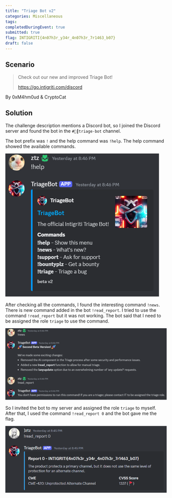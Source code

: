 ```yaml
---
title: "Triage Bot v2"
categories: Miscellaneous
tags: 
completedDuringEvent: true
submitted: true
flag: INTIGRITI{4n07h3r_y34r_4n07h3r_7r1463_b07}
draft: false
---
```

## Scenario

> Check out our new and improved Triage Bot!
>
> https://go.intigriti.com/discord

By 0xM4hm0ud & CryptoCat

## Solution

The challenge description mentions a Discord bot, so I joined the Discord server and found the bot in the `#🤖┃triage-bot` channel. 

The bot prefix was `!` and the help command was `!help`. The help command showed the available commands.

![image](image.png)

After checking all the commands, I found the interesting command `!news`. There is new command added in the bot `!read_report`. I tried to use the command `!read_report` but it was not working. The bot said that I need to be assigned the role `triage` to use the command.

![image-1](image-1.png)

So I invited the bot to my server and assigned the role `triage` to myself. After that, I used the command `!read_report 0` and the bot gave me the flag.

![image-2](image-2.png)
